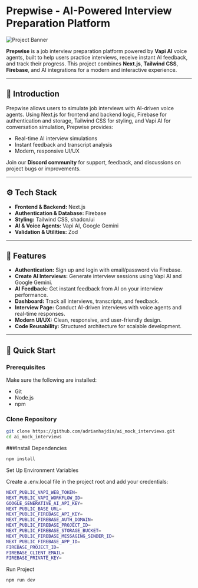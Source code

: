 # Prepwise - AI-Powered Interview Preparation Platform

![Project Banner]((https://img.icons8.com/fluency/96/000000/artificial-intelligence.png))  

**Prepwise** is a job interview preparation platform powered by **Vapi AI** voice agents, built to help users practice interviews, receive instant AI feedback, and track their progress. This project combines **Next.js**, **Tailwind CSS**, **Firebase**, and AI integrations for a modern and interactive experience.

---

## 🤖 Introduction
Prepwise allows users to simulate job interviews with AI-driven voice agents. Using Next.js for frontend and backend logic, Firebase for authentication and storage, Tailwind CSS for styling, and Vapi AI for conversation simulation, Prepwise provides:

- Real-time AI interview simulations  
- Instant feedback and transcript analysis  
- Modern, responsive UI/UX  

Join our **Discord community** for support, feedback, and discussions on project bugs or improvements.

---

## ⚙️ Tech Stack
- **Frontend & Backend:** Next.js  
- **Authentication & Database:** Firebase  
- **Styling:** Tailwind CSS, shadcn/ui  
- **AI & Voice Agents:** Vapi AI, Google Gemini  
- **Validation & Utilities:** Zod  

---

## 🔋 Features
- **Authentication:** Sign up and login with email/password via Firebase.  
- **Create AI Interviews:** Generate interview sessions using Vapi AI and Google Gemini.  
- **AI Feedback:** Get instant feedback from AI on your interview performance.  
- **Dashboard:** Track all interviews, transcripts, and feedback.  
- **Interview Page:** Conduct AI-driven interviews with voice agents and real-time responses.  
- **Modern UI/UX:** Clean, responsive, and user-friendly design.  
- **Code Reusability:** Structured architecture for scalable development.  

---

## 🤸 Quick Start

### Prerequisites
Make sure the following are installed:
- Git  
- Node.js  
- npm  

### Clone Repository
```bash
git clone https://github.com/adrianhajdin/ai_mock_interviews.git
cd ai_mock_interviews
```


###Install Dependencies
```bash
npm install
```

Set Up Environment Variables

Create a .env.local file in the project root and add your credentials:


```bash
NEXT_PUBLIC_VAPI_WEB_TOKEN=
NEXT_PUBLIC_VAPI_WORKFLOW_ID=
GOOGLE_GENERATIVE_AI_API_KEY=
NEXT_PUBLIC_BASE_URL=
NEXT_PUBLIC_FIREBASE_API_KEY=
NEXT_PUBLIC_FIREBASE_AUTH_DOMAIN=
NEXT_PUBLIC_FIREBASE_PROJECT_ID=
NEXT_PUBLIC_FIREBASE_STORAGE_BUCKET=
NEXT_PUBLIC_FIREBASE_MESSAGING_SENDER_ID=
NEXT_PUBLIC_FIREBASE_APP_ID=
FIREBASE_PROJECT_ID=
FIREBASE_CLIENT_EMAIL=
FIREBASE_PRIVATE_KEY=
```

Run Project

```bash
npm run dev
```
